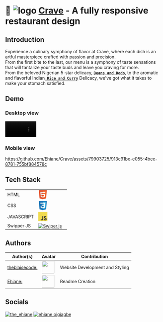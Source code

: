 # 🔗 ![logo](https://github.com/Ehiane/Crave/assets/79903725/2300d011-96e0-474f-8ec3-7098024449e7) [Crave](https://theblaisecode.github.io/Crave/index.html) - A fully responsive restaurant design

## Introduction
Experience a culinary symphony of flavor at Crave, where each dish is an artful masterpiece crafted with passion and precision. <br>From the first bite to the last, our menu is a symphony of taste sensations that will tantalize your taste buds and leave you craving for more.<br>
From the beloved Nigerian 5-star delicacy, [**`Beans and Dodo`**](https://theblaisecode.github.io/Crave/index.html#), to the aromatic and flavorful Indian[**` Rice and Curry`**](https://theblaisecode.github.io/Crave/index.html#) Delicacy, we've got what it takes to make your stomach satisfied.

## Demo
### Desktop view
<video src="https://github.com/Ehiane/Crave/assets/79903725/3e78df8a-e1a8-4835-a601-ce09e38e2135" controls autoplay width="100">
        <p>Your browser does not support this video</p>
    </video>

### Mobile view

https://github.com/Ehiane/Crave/assets/79903725/913c91be-e055-4bee-8781-755bf884578c







## Tech Stack
|                  |         |
|------------------| ------- |
|     HTML         |   <a href="https://developer.mozilla.org/en-US/docs/Web/HTML" target="_blank"><img align="center" src="https://raw.githubusercontent.com/devicons/devicon/master/icons/html5/html5-original.svg" alt="HTML" height="30" width="30" style="margin-right: 10px;" /></a>       |
|    CSS           |    <a href="https://developer.mozilla.org/en-US/docs/Web/CSS" target="_blank"><img align="center" src="https://raw.githubusercontent.com/devicons/devicon/master/icons/css3/css3-original.svg" alt="CSS" height="30" width="30" style="margin-right: 10px;" /></a>      |
|    JAVASCRIPT    |    <a href="https://developer.mozilla.org/en-US/docs/Web/JavaScript" target="_blank"><img align="center" src="https://raw.githubusercontent.com/devicons/devicon/master/icons/javascript/javascript-original.svg" alt="JavaScript" height="30" width="30" style="margin-right: 10px;" /></a>    |
|    Swipper JS    |     <a href="https://swiperjs.com/" target="_blank"><img align="center" src="https://github.com/Ehiane/Crave/assets/79903725/16596509-2f7f-4560-ac9b-b0e85ac7a1fc" alt="Swiper.js" height="30" width="30" style="margin-right: 10px;" /></a>   |


## Authors
|                     Author(s)                                     | Avatar | Contribution |
| ---------------------------------------------------------------| ----- | ------------ |
| <a href="https://github.com/theblaisecode">theblaisecode: </a> | <img align="center" src="https://github.com/Ehiane/Crave/assets/79903725/b071dab4-d2f0-455a-b81e-1df4cea14648" height="40" width="40"> | Website Development and Styling |
| <a href= "https://github.com/Ehiane" >Ehiane: </a>             | <img align="center" src="https://github.com/Ehiane/100_days_of_code_in_python-Projects/assets/79903725/55af3614-5f7d-4774-be46-e26a1d98f97d" height="40" width="40" /></a> | Readme Creation | 



## Socials 
<a href="https://twitter.com/theblaisecode" target="blank"><img align="center" src="https://raw.githubusercontent.com/rahuldkjain/github-profile-readme-generator/master/src/images/icons/Social/twitter.svg" alt="the_ehiane" height="30" width="40" /></a>
<a href="https://www.linkedin.com/in/theblaisecode" target="blank"><img align="center" src="https://raw.githubusercontent.com/rahuldkjain/github-profile-readme-generator/master/src/images/icons/Social/linked-in-alt.svg" alt="ehiane oigiagbe" height="30" width="40" />

